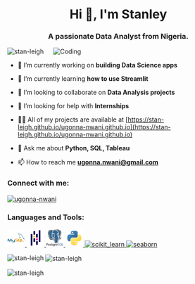 <h1 align="center">Hi 👋, I'm Stanley</h1>
<h3 align="center">A passionate Data Analyst from Nigeria.</h3>
<img align="right" alt="Coding" width="400" src="https://camo.githubusercontent.com/5ddf73ad3a205111cf8c686f687fc216c2946a75005718c8da5b837ad9de78c9/68747470733a2f2f7468756d62732e6766796361742e636f6d2f4576696c4e657874446576696c666973682d736d616c6c2e676966">

<p align="left"> <img src="https://komarev.com/ghpvc/?username=stan-leigh&label=Profile%20views&color=0e75b6&style=flat" alt="stan-leigh" /> </p>

- 🔭 I’m currently working on **building Data Science apps**

- 🌱 I’m currently learning **how to use Streamlit**

- 👯 I’m looking to collaborate on **Data Analysis projects**

- 🤝 I’m looking for help with **Internships**

- 👨‍💻 All of my projects are available at [https://stan-leigh.github.io/ugonna-nwani.github.io](https://stan-leigh.github.io/ugonna-nwani.github.io)

- 💬 Ask me about **Python, SQL, Tableau**

- 📫 How to reach me **ugonna.nwani@gmail.com**

<h3 align="left">Connect with me:</h3>
<p align="left">
<a href="https://linkedin.com/in/ugonna-nwani" target="blank"><img align="center" src="https://raw.githubusercontent.com/rahuldkjain/github-profile-readme-generator/master/src/images/icons/Social/linked-in-alt.svg" alt="ugonna-nwani" height="30" width="40" /></a>
</p>

<h3 align="left">Languages and Tools:</h3>
<p align="left"> <a href="https://www.mysql.com/" target="_blank" rel="noreferrer"> <img src="https://raw.githubusercontent.com/devicons/devicon/master/icons/mysql/mysql-original-wordmark.svg" alt="mysql" width="40" height="40"/> </a> <a href="https://pandas.pydata.org/" target="_blank" rel="noreferrer"> <img src="https://raw.githubusercontent.com/devicons/devicon/2ae2a900d2f041da66e950e4d48052658d850630/icons/pandas/pandas-original.svg" alt="pandas" width="40" height="40"/> </a> <a href="https://www.postgresql.org" target="_blank" rel="noreferrer"> <img src="https://raw.githubusercontent.com/devicons/devicon/master/icons/postgresql/postgresql-original-wordmark.svg" alt="postgresql" width="40" height="40"/> </a> <a href="https://www.python.org" target="_blank" rel="noreferrer"> <img src="https://raw.githubusercontent.com/devicons/devicon/master/icons/python/python-original.svg" alt="python" width="40" height="40"/> </a> <a href="https://scikit-learn.org/" target="_blank" rel="noreferrer"> <img src="https://upload.wikimedia.org/wikipedia/commons/0/05/Scikit_learn_logo_small.svg" alt="scikit_learn" width="40" height="40"/> </a> <a href="https://seaborn.pydata.org/" target="_blank" rel="noreferrer"> <img src="https://seaborn.pydata.org/_images/logo-mark-lightbg.svg" alt="seaborn" width="40" height="40"/> </a> </p>

<p><img align="left" src="https://github-readme-stats.vercel.app/api/top-langs?username=stan-leigh&show_icons=true&locale=en&layout=compact" alt="stan-leigh" /></p>

<p>&nbsp;<img align="center" src="https://github-readme-stats.vercel.app/api?username=stan-leigh&show_icons=true&locale=en" alt="stan-leigh" /></p>

<p><img align="center" src="https://github-readme-streak-stats.herokuapp.com/?user=stan-leigh&" alt="stan-leigh" /></p>




























